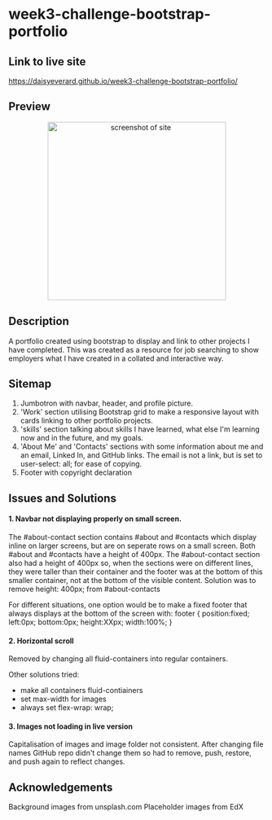 # week3-challenge-bootstrap-portfolio

## Link to live site

https://daisyeverard.github.io/week3-challenge-bootstrap-portfolio/

## Preview

<p align="center">
  <img src="./images/preview.png" width="350" alt="screenshot of site">
</p>

## Description

A portfolio created using bootstrap to display and link to other projects I have completed. This was created as a resource for job searching to show employers what I have created in a collated and interactive way.

## Sitemap

1. Jumbotron with navbar, header, and profile picture.
2. 'Work' section utilising Bootstrap grid to make a responsive layout with cards linking to other portfolio projects.
3. 'skills' section talking about skills I have learned, what else I'm learning now and in the future, and my goals. 
4. 'About Me' and 'Contacts' sections with some information about me and an email, Linked In, and GitHub links. The email is not a link, but is set to user-select: all; for ease of copying. 
5. Footer with copyright declaration

## Issues and Solutions

#### 1. Navbar not displaying properly on small screen. 

The #about-contact section contains #about and #contacts which display inline on larger screens, but are on seperate rows on a small screen. Both #about and #contacts have a height of 400px. The #about-contact section also had a height of 400px so, when the sections were on different lines, they were taller than their container and the footer was at the bottom of this smaller container, not at the bottom of the visible content. 
Solution was to remove height: 400px; from #about-contacts

For different situations, one option would be to make a fixed footer that always displays at the bottom of the screen with:
footer {
        position:fixed;
        left:0px;
        bottom:0px;
        height:XXpx;
        width:100%;
}

#### 2. Horizontal scroll

Removed by changing all fluid-containers into regular containers. 

 Other solutions tried:
 - make all containers fluid-contiainers
 - set max-width for images
 - always set flex-wrap: wrap; 

 #### 3. Images not loading in live version
 
 Capitalisation of images and image folder not consistent.
  After changing file names GitHub repo didn't change them so had to remove, push, restore, and push again to reflect changes. 

 ## Acknowledgements

 Background images from unsplash.com
 Placeholder images from EdX

